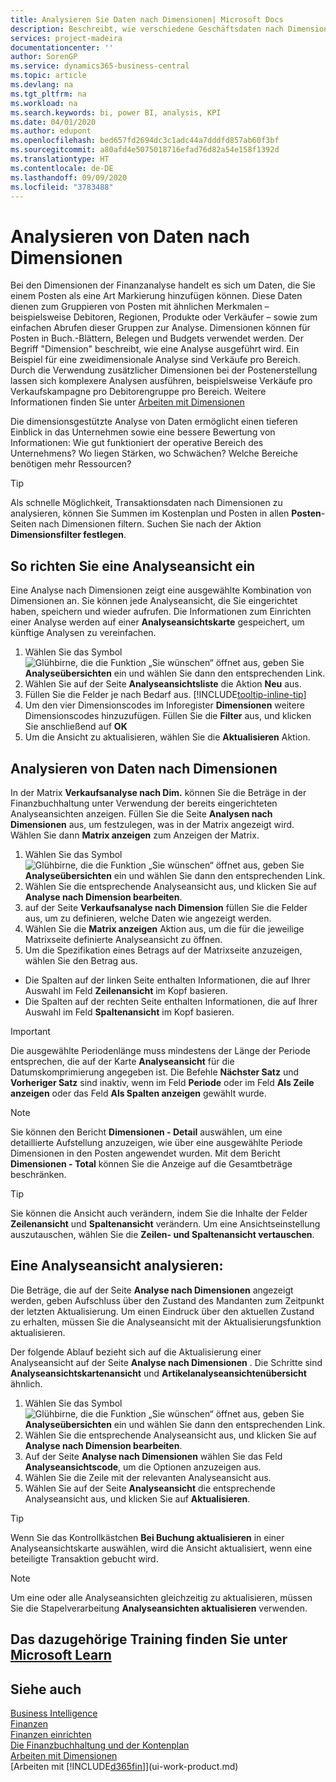 ```yaml
---
title: Analysieren Sie Daten nach Dimensionen| Microsoft Docs
description: Beschreibt, wie verschiedene Geschäftsdaten nach Dimensionen analysiert werden.
services: project-madeira
documentationcenter: ''
author: SorenGP
ms.service: dynamics365-business-central
ms.topic: article
ms.devlang: na
ms.tgt_pltfrm: na
ms.workload: na
ms.search.keywords: bi, power BI, analysis, KPI
ms.date: 04/01/2020
ms.author: edupont
ms.openlocfilehash: bed657fd2694dc3c1adc44a7dddfd857ab60f3bf
ms.sourcegitcommit: a80afd4e5075018716efad76d82a54e158f1392d
ms.translationtype: HT
ms.contentlocale: de-DE
ms.lasthandoff: 09/09/2020
ms.locfileid: "3783488"
---
```

#  <a name="analyze-data-by-dimensions"></a>Analysieren von Daten nach Dimensionen
Bei den Dimensionen der Finanzanalyse handelt es sich um Daten, die Sie einem Posten als eine Art Markierung hinzufügen können. Diese Daten dienen zum Gruppieren von Posten mit ähnlichen Merkmalen – beispielsweise Debitoren, Regionen, Produkte oder Verkäufer – sowie zum einfachen Abrufen dieser Gruppen zur Analyse. Dimensionen können für Posten in Buch.-Blättern, Belegen und Budgets verwendet werden. Der Begriff "Dimension" beschreibt, wie eine Analyse ausgeführt wird. Ein Beispiel für eine zweidimensionale Analyse sind Verkäufe pro Bereich. Durch die Verwendung zusätzlicher Dimensionen bei der Postenerstellung lassen sich komplexere Analysen ausführen, beispielsweise Verkäufe pro Verkaufskampagne pro Debitorengruppe pro Bereich. Weitere Informationen finden Sie unter [Arbeiten mit Dimensionen](finance-dimensions.md)

Die dimensionsgestützte Analyse von Daten ermöglicht einen tieferen Einblick in das Unternehmen sowie eine bessere Bewertung von Informationen: Wie gut funktioniert der operative Bereich des Unternehmens? Wo liegen Stärken, wo Schwächen? Welche Bereiche benötigen mehr Ressourcen?

> [!TIP]
> Als schnelle Möglichkeit, Transaktionsdaten nach Dimensionen zu analysieren, können Sie Summen im Kostenplan und Posten in allen **Posten**-Seiten nach Dimensionen filtern. Suchen Sie nach der Aktion **Dimensionsfilter festlegen**.

## <a name="to-set-up-an-analysis-view"></a>So richten Sie eine Analyseansicht ein  
Eine Analyse nach Dimensionen zeigt eine ausgewählte Kombination von Dimensionen an. Sie können jede Analyseansicht, die Sie eingerichtet haben, speichern und wieder aufrufen. Die Informationen zum Einrichten einer Analyse werden auf einer **Analyseansichtskarte** gespeichert, um künftige Analysen zu vereinfachen.  

1. Wählen Sie das Symbol ![Glühbirne, die die Funktion „Sie wünschen“ öffnet](media/ui-search/search_small.png "Was möchten Sie tun?") aus, geben Sie **Analyseübersichten** ein und wählen Sie dann den entsprechenden Link.  
2. Wählen Sie auf der Seite **Analyseansichtsliste** die Aktion **Neu** aus.
3. Füllen Sie die Felder je nach Bedarf aus. [!INCLUDE[tooltip-inline-tip](includes/tooltip-inline-tip_md.md)]
4. Um den vier Dimensionscodes im Inforegister **Dimensionen** weitere Dimensionscodes hinzuzufügen. Füllen Sie die **Filter** aus, und klicken Sie anschließend auf **OK**  
5. Um die Ansicht zu aktualisieren, wählen Sie die **Aktualisieren** Aktion.

## <a name="to-analyze-by-dimensions"></a>Analysieren von Daten nach Dimensionen
In der Matrix **Verkaufsanalyse nach Dim.** können Sie die Beträge in der Finanzbuchhaltung unter Verwendung der bereits eingerichteten Analyseansichten anzeigen. Füllen Sie die Seite **Analysen nach Dimensionen** aus, um festzulegen, was in der Matrix angezeigt wird. Wählen Sie dann **Matrix anzeigen** zum Anzeigen der Matrix.  

1. Wählen Sie das Symbol ![Glühbirne, die die Funktion „Sie wünschen“ öffnet](media/ui-search/search_small.png "Was möchten Sie tun?") aus, geben Sie **Analyseübersichten** ein und wählen Sie dann den entsprechenden Link.  
2. Wählen Sie die entsprechende Analyseansicht aus, und klicken Sie auf **Analyse nach Dimension bearbeiten**.
3. auf der Seite  **Verkaufsanalyse nach Dimension** füllen Sie die Felder aus, um zu definieren, welche Daten wie angezeigt werden.
4. Wählen Sie die **Matrix anzeigen** Aktion aus, um die für die jeweilige Matrixseite definierte Analyseansicht zu öffnen.
5. Um die Spezifikation eines Betrags auf der Matrixseite anzuzeigen, wählen Sie den Betrag aus.  

- Die Spalten auf der linken Seite enthalten Informationen, die auf Ihrer Auswahl im Feld **Zeilenansicht** im Kopf basieren.  
- Die Spalten auf der rechten Seite enthalten Informationen, die auf Ihrer Auswahl im Feld **Spaltenansicht** im Kopf basieren.

> [!IMPORTANT]  
>   Die ausgewählte Periodenlänge muss mindestens der Länge der Periode entsprechen, die auf der Karte **Analyseansicht** für die Datumskomprimierung angegeben ist. Die Befehle **Nächster Satz** und **Vorheriger Satz** sind inaktiv, wenn im Feld **Periode** oder im Feld **Als Zeile anzeigen** oder das Feld **Als Spalten anzeigen** gewählt wurde.  

> [!NOTE]  
>   Sie können den Bericht **Dimensionen - Detail** auswählen, um eine detaillierte Aufstellung anzuzeigen, wie über eine ausgewählte Periode Dimensionen in den Posten angewendet wurden. Mit dem Bericht **Dimensionen - Total** können Sie die Anzeige auf die Gesamtbeträge beschränken.  

> [!TIP]  
>   Sie können die Ansicht auch verändern, indem Sie die Inhalte der Felder **Zeilenansicht** und **Spaltenansicht** verändern. Um eine Ansichtseinstellung auszutauschen, wählen Sie die **Zeilen- und Spaltenansicht vertauschen**.

## <a name="to-update-an-analysis-view"></a>Eine Analyseansicht analysieren:  
Die Beträge, die auf der Seite **Analyse nach Dimensionen** angezeigt werden, geben Aufschluss über den Zustand des Mandanten zum Zeitpunkt der letzten Aktualisierung. Um einen Eindruck über den aktuellen Zustand zu erhalten, müssen Sie die Analyseansicht mit der Aktualisierungsfunktion aktualisieren.

Der folgende Ablauf bezieht sich auf die Aktualisierung einer Analyseansicht  auf der Seite **Analyse nach Dimensionen** . Die Schritte sind **Analyseansichtskartenansicht** und **Artikelanalyseansichtenübersicht** ähnlich.  

1. Wählen Sie das Symbol ![Glühbirne, die die Funktion „Sie wünschen“ öffnet](media/ui-search/search_small.png "Tell Me-Funktion") aus, geben Sie **Analyseübersichten** ein und wählen Sie dann den entsprechenden Link.
2. Wählen Sie die entsprechende Analyseansicht aus, und klicken Sie auf **Analyse nach Dimension bearbeiten**.
2. Auf der Seite **Analyse nach Dimensionen** wählen Sie das Feld **Analyseansichtscode**, um die Optionen anzuzeigen aus.  
3. Wählen Sie die Zeile mit der relevanten Analyseansicht aus.  
4. Wählen Sie auf der Seite **Analyseansicht** die entsprechende Analyseansicht aus, und klicken Sie auf **Aktualisieren**.  

> [!TIP]  
>   Wenn Sie das Kontrollkästchen **Bei Buchung aktualisieren** in einer Analyseansichtskarte auswählen, wird die Ansicht aktualisiert, wenn eine beteiligte Transaktion gebucht wird.

> [!NOTE]  
>   Um eine oder alle Analyseansichten gleichzeitig zu aktualisieren, müssen Sie die Stapelverarbeitung **Analyseansichten aktualisieren** verwenden.  

## <a name="see-related-training-at-microsoft-learn"></a>Das dazugehörige Training finden Sie unter [Microsoft Learn](/learn/modules/dimensions-financial-reports-dynamics-365-business-central/index)

## <a name="see-also"></a>Siehe auch
[Business Intelligence](bi.md)  
[Finanzen](finance.md)  
[Finanzen einrichten](finance-setup-finance.md)  
[Die Finanzbuchhaltung und der Kontenplan](finance-general-ledger.md)  
[Arbeiten mit Dimensionen](finance-dimensions.md)  
[Arbeiten mit [!INCLUDE[d365fin](includes/d365fin_md.md)]](ui-work-product.md)  
